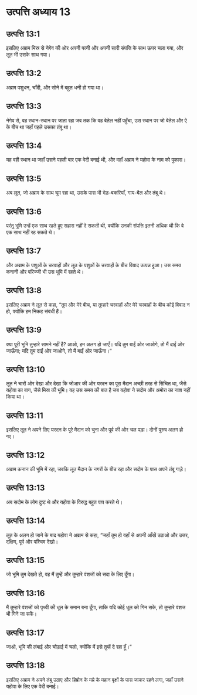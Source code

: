# उत्पत्ति अध्याय 13

## उत्पत्ति 13:1
इसलिए अब्राम मिस्र से नेगेव की ओर अपनी पत्नी और अपनी सारी संपत्ति के साथ ऊपर चला गया, और लूत भी उसके साथ गया।

## उत्पत्ति 13:2
अब्राम पशुधन, चाँदी, और सोने में बहुत धनी हो गया था।

## उत्पत्ति 13:3
नेगेव से, वह स्थान-स्थान पर जाता रहा जब तक कि वह बेतेल नहीं पहुँचा, उस स्थान पर जो बेतेल और ऐ के बीच था जहाँ पहले उसका तंबू था।

## उत्पत्ति 13:4
यह वही स्थान था जहाँ उसने पहली बार एक वेदी बनाई थी, और वहाँ अब्राम ने यहोवा के नाम को पुकारा।

## उत्पत्ति 13:5
अब लूत, जो अब्राम के साथ घूम रहा था, उसके पास भी भेड़-बकरियाँ, गाय-बैल और तंबू थे।

## उत्पत्ति 13:6
परंतु भूमि उन्हें एक साथ रहते हुए सहारा नहीं दे सकती थी, क्योंकि उनकी संपत्ति इतनी अधिक थी कि वे एक साथ नहीं रह सकते थे।

## उत्पत्ति 13:7
और अब्राम के पशुओं के चरवाहों और लूत के पशुओं के चरवाहों के बीच विवाद उत्पन्न हुआ। उस समय कनानी और परिज्जी भी उस भूमि में रहते थे।

## उत्पत्ति 13:8
इसलिए अब्राम ने लूत से कहा, “तुम और मेरे बीच, या तुम्हारे चरवाहों और मेरे चरवाहों के बीच कोई विवाद न हो, क्योंकि हम निकट संबंधी हैं।

## उत्पत्ति 13:9
क्या पूरी भूमि तुम्हारे सामने नहीं है? आओ, हम अलग हो जाएँ। यदि तुम बाईं ओर जाओगे, तो मैं दाईं ओर जाऊँगा; यदि तुम दाईं ओर जाओगे, तो मैं बाईं ओर जाऊँगा।”

## उत्पत्ति 13:10
लूत ने चारों ओर देखा और देखा कि जोआर की ओर यरदन का पूरा मैदान अच्छी तरह से सिंचित था, जैसे यहोवा का बाग, जैसे मिस्र की भूमि। यह उस समय की बात है जब यहोवा ने सदोम और अमोरा का नाश नहीं किया था।

## उत्पत्ति 13:11
इसलिए लूत ने अपने लिए यरदन के पूरे मैदान को चुना और पूर्व की ओर चल पड़ा। दोनों पुरुष अलग हो गए।

## उत्पत्ति 13:12
अब्राम कनान की भूमि में रहा, जबकि लूत मैदान के नगरों के बीच रहा और सदोम के पास अपने तंबू गाड़े।

## उत्पत्ति 13:13
अब सदोम के लोग दुष्ट थे और यहोवा के विरुद्ध बहुत पाप करते थे।

## उत्पत्ति 13:14
लूत के अलग हो जाने के बाद यहोवा ने अब्राम से कहा, “जहाँ तुम हो वहाँ से अपनी आँखें उठाओ और उत्तर, दक्षिण, पूर्व और पश्चिम देखो।

## उत्पत्ति 13:15
जो भूमि तुम देखते हो, वह मैं तुम्हें और तुम्हारे वंशजों को सदा के लिए दूँगा।

## उत्पत्ति 13:16
मैं तुम्हारे वंशजों को पृथ्वी की धूल के समान बना दूँगा, ताकि यदि कोई धूल को गिन सके, तो तुम्हारे वंशज भी गिने जा सकें।

## उत्पत्ति 13:17
जाओ, भूमि की लंबाई और चौड़ाई में चलो, क्योंकि मैं इसे तुम्हें दे रहा हूँ।”

## उत्पत्ति 13:18
इसलिए अब्राम ने अपने तंबू उठाए और हिब्रोन के मम्रे के महान वृक्षों के पास जाकर रहने लगा, जहाँ उसने यहोवा के लिए एक वेदी बनाई।
